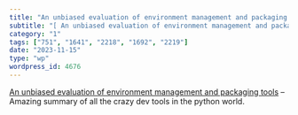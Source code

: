 ```yaml
---
title: "An unbiased evaluation of environment management and packaging tools"
subtitle: "[ An unbiased evaluation of environment management and packaging tools]( https://alpopkes.com/posts/..."
category: "1"
tags: ["751", "1641", "2218", "1692", "2219"]
date: "2023-11-15"
type: "wp"
wordpress_id: 4676
---
```

[ An unbiased evaluation of environment management and packaging tools]( https://alpopkes.com/posts/python/packaging_tools/) –Amazing summary of all the crazy dev tools in the python world.